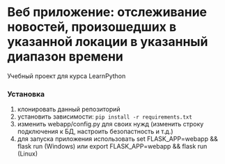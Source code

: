 # Веб приложение: отслеживание новостей, произошедших в указанной локации в указанный диапазон времени
Учебный проект для курса LearnPython

### Установка

1. клонировать данный репозиторий
2. установить зависимости: `pip install -r requirements.txt`
3. изменить webapp/config.py для своих нужд (изменить строку подключения к БД, настроить безопастность и т.д.)
4. для запуска приложения использовать 
  set FLASK_APP=webapp && flask run (Windows)
  или
  export FLASK_APP=webapp && flask run (Linux)
